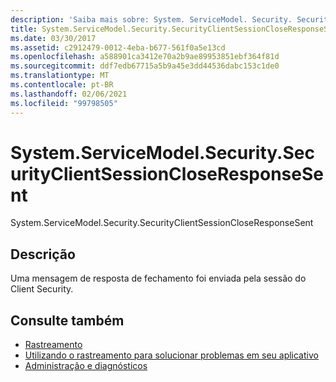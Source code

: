 ```yaml
---
description: 'Saiba mais sobre: System. ServiceModel. Security. SecurityClientSessionCloseResponseSent'
title: System.ServiceModel.Security.SecurityClientSessionCloseResponseSent
ms.date: 03/30/2017
ms.assetid: c2912479-0012-4eba-b677-561f0a5e13cd
ms.openlocfilehash: a588901ca3412e70a2b9ae89953851ebf364f81d
ms.sourcegitcommit: ddf7edb67715a5b9a45e3dd44536dabc153c1de0
ms.translationtype: MT
ms.contentlocale: pt-BR
ms.lasthandoff: 02/06/2021
ms.locfileid: "99798505"
---
```

# <a name="systemservicemodelsecuritysecurityclientsessioncloseresponsesent"></a>System.ServiceModel.Security.SecurityClientSessionCloseResponseSent

System.ServiceModel.Security.SecurityClientSessionCloseResponseSent  
  
## <a name="description"></a>Descrição  

 Uma mensagem de resposta de fechamento foi enviada pela sessão do Client Security.  
  
## <a name="see-also"></a>Consulte também

- [Rastreamento](index.md)
- [Utilizando o rastreamento para solucionar problemas em seu aplicativo](using-tracing-to-troubleshoot-your-application.md)
- [Administração e diagnósticos](../index.md)
